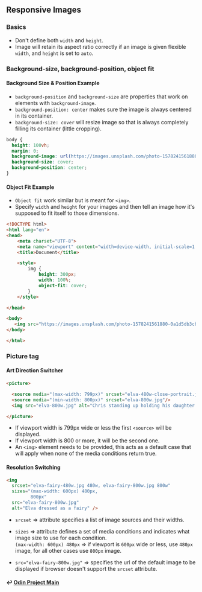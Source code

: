## Responsive Images

### Basics

- Don't define both `width` and `height`.
- Image will retain its aspect ratio correctly if an image is given flexible `width`, and `height` is set to `auto`.

### Background-size, background-position, object fit

#### Background Size & Position Example

- `background-position` and `background-size` are properties that work on elements with `background-image`.
- `background-position: center` makes sure the image is always centered in its container.
- `background-size: cover` will resize image so that is always completely filling its container (little cropping).

```css
body {
  height: 100vh;
  margin: 0;
  background-image: url(https://images.unsplash.com/photo-1578241561880-0a1d5db3cb8a?ixid=MnwxMjA3fDB8MHxwaG90by1wYWdlfHx8fGVufDB8fHx8&ixlib=rb-1.2.1&auto=format&fit=crop&w=2070&q=80);
  background-size: cover;
  background-position: center;
}
```

#### Object Fit Example

- `Object fit` work similar but is meant for `<img>`.
- Specify `width` and `height` for your images and then tell an image how it's supposed to fit itself to those dimensions.

```HTML
<!DOCTYPE html>
<html lang="en">
<head>
    <meta charset="UTF-8">
    <meta name="viewport" content="width=device-width, initial-scale=1.0">
    <title>Document</title>

    <style>
        img {
            height: 300px;
            width: 100%;
            object-fit: cover;
        }
    </style>

</head>

<body>
   <img src="https://images.unsplash.com/photo-1578241561880-0a1d5db3cb8a?ixid=MnwxMjA3fDB8MHxwaG90by1wYWdlfHx8fGVufDB8fHx8&ixlib=rb-1.2.1&auto=format&fit=crop&w=2070&q=80" alt="">
</body>

</html>
```

### Picture tag

#### Art Direction Switcher

```HTML
<picture>

  <source media="(max-width: 799px)" srcset="elva-480w-close-portrait.jpg">
  <source media="(min-width: 800px)" srcset="elva-800w.jpg"/>
  <img src="elva-800w.jpg" alt="Chris standing up holding his daughter Elva"/>

</picture>
```

- If viewport width is 799px wide or less the first `<source>` will be displayed.
- If viewport width is 800 or more, it will be the second one.
- An `<img>` element needs to be provided, this acts as a default case that will apply when none of the media conditions return true.

#### Resolution Switching

```HTML
<img
  srcset="elva-fairy-480w.jpg 480w, elva-fairy-800w.jpg 800w"
  sizes="(max-width: 600px) 480px,
         800px"
  src="elva-fairy-800w.jpg"
  alt="Elva dressed as a fairy" />
```

- `srcset` => attribute specifies a list of image sources and their widths.

- `sizes` => attribute defines a set of media conditions and indicates what image size to use for each condition.\
  `(max-width: 600px) 480px` => if viewport is `600px` wide or less, use `480px` image, for all other cases use `800px` image.
- `src="elva-fairy-800w.jpg"` => specifies the url of the default image to be displayed if browser doesn't support the `srcset` attribute.

#### ↩️ [Odin Project Main](/work/notes/odin_project/the-odin-project.md)
